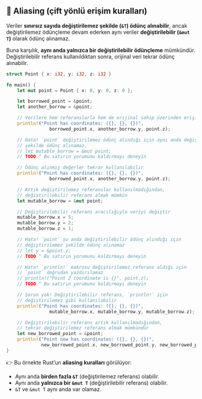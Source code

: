 ## 🔀 Aliasing (çift yönlü erişim kuralları)

Veriler **sınırsız sayıda değiştirilemez şekilde (`&T`) ödünç alınabilir**, ancak değiştirilemez ödünçleme devam ederken aynı veriler **değiştirilebilir (`&mut T`)** olarak ödünç alınamaz.

Buna karşılık, **aynı anda yalnızca bir değiştirilebilir ödünçleme** mümkündür. Değiştirilebilir referans kullanıldıktan sonra, orijinal veri tekrar ödünç alınabilir.

```rust
struct Point { x: i32, y: i32, z: i32 }

fn main() {
    let mut point = Point { x: 0, y: 0, z: 0 };

    let borrowed_point = &point;
    let another_borrow = &point;

    // Verilere hem referanslarla hem de orijinal sahip üzerinden erişilebilir
    println!("Point has coordinates: ({}, {}, {})",
                borrowed_point.x, another_borrow.y, point.z);

    // Hata! `point` değiştirilemez ödünç alındığı için aynı anda değiştirilebilir
    // şekilde ödünç alınamaz.
    // let mutable_borrow = &mut point;
    // TODO ^ Bu satırın yorumunu kaldırmayı deneyin

    // Ödünç alınmış değerler tekrar kullanılabilir
    println!("Point has coordinates: ({}, {}, {})",
                borrowed_point.x, another_borrow.y, point.z);

    // Artık değiştirilemez referanslar kullanılmadığından,
    // değiştirilebilir referans almak mümkün
    let mutable_borrow = &mut point;

    // Değiştirilebilir referans aracılığıyla veriyi değiştir
    mutable_borrow.x = 5;
    mutable_borrow.y = 2;
    mutable_borrow.z = 1;

    // Hata! `point` şu anda değiştirilebilir ödünç alındığı için
    // değiştirilemez şekilde ödünç alınamaz
    // let y = &point.y;
    // TODO ^ Bu satırın yorumunu kaldırmayı deneyin

    // Hata! `println!` makrosu değiştirilemez referans aldığı için
    // `point` doğrudan yazdırılamaz
    // println!("Point Z coordinate is {}", point.z);
    // TODO ^ Bu satırın yorumunu kaldırmayı deneyin

    // Sorun yok! Değiştirilebilir referans, `println!` için
    // değiştirilemez gibi kullanılabilir
    println!("Point has coordinates: ({}, {}, {})",
                mutable_borrow.x, mutable_borrow.y, mutable_borrow.z);

    // Değiştirilebilir referans artık kullanılmadığından,
    // tekrar değiştirilemez referans almak mümkündür
    let new_borrowed_point = &point;
    println!("Point now has coordinates: ({}, {}, {})",
             new_borrowed_point.x, new_borrowed_point.y, new_borrowed_point.z);
}
```

👉 Bu örnekte Rust’un **aliasing kuralları** görülüyor:

* Aynı anda **birden fazla `&T`** (değiştirilemez referans) olabilir.
* Aynı anda **yalnızca bir `&mut T`** (değiştirilebilir referans) olabilir.
* `&T` ve `&mut T` aynı anda var olamaz.
